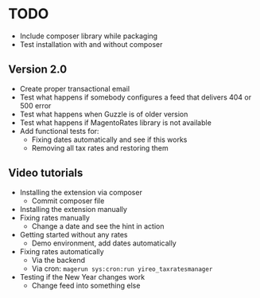 # TODO
- Include composer library while packaging
- Test installation with and without composer

## Version 2.0
- Create proper transactional email
- Test what happens if somebody configures a feed that delivers 404 or 500 error
- Test what happens when Guzzle is of older version
- Test what happens if MagentoRates library is not available
- Add functional tests for:
    - Fixing dates automatically and see if this works
    - Removing all tax rates and restoring them

## Video tutorials
- Installing the extension via composer
    - Commit composer file
- Installing the extension manually
- Fixing rates manually
    - Change a date and see the hint in action
- Getting started without any rates
    - Demo environment, add dates automatically
- Fixing rates automatically
    - Via the backend
    - Via cron: `magerun sys:cron:run yireo_taxratesmanager`
- Testing if the New Year changes work
    - Change feed into something else